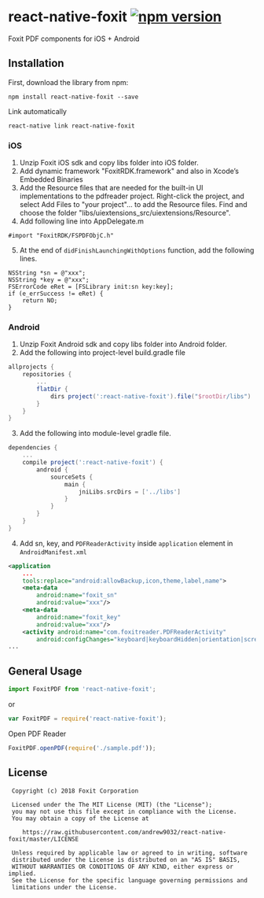 # react-native-foxit [![npm version](https://img.shields.io/npm/v/react-native-foxit.svg?style=flat)](https://www.npmjs.com/package/react-native-foxit)

Foxit PDF components for iOS + Android

## Installation

First, download the library from npm:

```
npm install react-native-foxit --save
```

Link automatically

```
react-native link react-native-foxit
```

### iOS

1.  Unzip Foxit iOS sdk and copy libs folder into iOS folder.
2.  Add dynamic framework "FoxitRDK.framework" and also in Xcode’s Embedded Binaries
3.  Add the Resource files that are needed for the built-in UI implementations to the pdfreader project. Right-click the project, and select Add Files to "your project"… to add the Resource files. Find and choose the folder "libs/uiextensions_src/uiextensions/Resource".
4.  Add following line into AppDelegate.m

```objc
#import "FoxitRDK/FSPDFObjC.h"
```

5.  At the end of `didFinishLaunchingWithOptions` function, add the following lines.

```objc
NSString *sn = @"xxx";
NSString *key = @"xxx";
FSErrorCode eRet = [FSLibrary init:sn key:key];
if (e_errSuccess != eRet) {
    return NO;
}
```

### Android

1.  Unzip Foxit Android sdk and copy libs folder into Android folder.
2.  Add the following into project-level build.gradle file

```gradle
allprojects {
    repositories {
        ...
        flatDir {
            dirs project(':react-native-foxit').file("$rootDir/libs")
        }
    }
}
```

3.  Add the following into module-level gradle file.

```gradle
dependencies {
    ...
    compile project(':react-native-foxit') {
        android {
            sourceSets {
                main {
                    jniLibs.srcDirs = ['../libs']
                }
            }
        }
    }
}
```

4.  Add sn, key, and `PDFReaderActivity` inside `application` element in `AndroidManifest.xml`

```xml
<application
    ...
    tools:replace="android:allowBackup,icon,theme,label,name">
    <meta-data
        android:name="foxit_sn"
        android:value="xxx"/>
    <meta-data
        android:name="foxit_key"
        android:value="xxx"/>
    <activity android:name="com.foxitreader.PDFReaderActivity"
        android:configChanges="keyboard|keyboardHidden|orientation|screenSize" />
...
```

## General Usage

```js
import FoxitPDF from 'react-native-foxit';
```

or

```js
var FoxitPDF = require('react-native-foxit');
```

Open PDF Reader

```js
FoxitPDF.openPDF(require('./sample.pdf'));
```

## License

     Copyright (c) 2018 Foxit Corporation

     Licensed under the The MIT License (MIT) (the "License");
     you may not use this file except in compliance with the License.
     You may obtain a copy of the License at

        https://raw.githubusercontent.com/andrew9032/react-native-foxit/master/LICENSE

     Unless required by applicable law or agreed to in writing, software
     distributed under the License is distributed on an "AS IS" BASIS,
     WITHOUT WARRANTIES OR CONDITIONS OF ANY KIND, either express or implied.
     See the License for the specific language governing permissions and
     limitations under the License.
